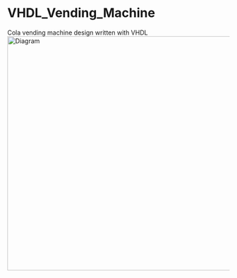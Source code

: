 # VHDL_Vending_Machine
Cola vending machine design written with VHDL
<img width="531" alt="Diagram" src="https://user-images.githubusercontent.com/64427438/234561397-68473bcc-4bf2-4533-9413-5b022f2bbe84.png">
